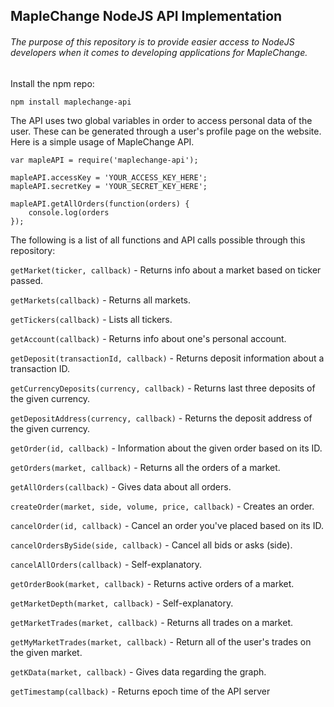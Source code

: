 ## MapleChange NodeJS API Implementation

###### The purpose of this repository is to provide easier access to NodeJS developers when it comes to developing applications for MapleChange.

Install the npm repo:

```npm install maplechange-api```

The API uses two global variables in order to access personal data of the user. These can be generated through a user's profile page on the website. Here is a simple usage of MapleChange API.

```
var mapleAPI = require('maplechange-api');

mapleAPI.accessKey = 'YOUR_ACCESS_KEY_HERE';
mapleAPI.secretKey = 'YOUR_SECRET_KEY_HERE';

mapleAPI.getAllOrders(function(orders) {
    console.log(orders
});
```

The following is a list of all functions and API calls possible through this repository:

`getMarket(ticker, callback)` - Returns info about a market based on ticker passed.

`getMarkets(callback)` - Returns all markets.

`getTickers(callback)` - Lists all tickers.

`getAccount(callback)` - Returns info about one's personal account.

`getDeposit(transactionId, callback)` - Returns deposit information about a transaction ID.

`getCurrencyDeposits(currency, callback)` - Returns last three deposits of the given currency.

`getDepositAddress(currency, callback)` - Returns the deposit address of the given currency.

`getOrder(id, callback)` - Information about the given order based on its ID.

`getOrders(market, callback)` - Returns all the orders of a market.

`getAllOrders(callback)` - Gives data about all orders.

`createOrder(market, side, volume, price, callback)` - Creates an order.

`cancelOrder(id, callback)` - Cancel an order you've placed based on its ID.

`cancelOrdersBySide(side, callback)` - Cancel all bids or asks (side).

`cancelAllOrders(callback)` - Self-explanatory.

`getOrderBook(market, callback)` - Returns active orders of a market.

`getMarketDepth(market, callback)` - Self-explanatory.

`getMarketTrades(market, callback)` - Returns all trades on a market.

`getMyMarketTrades(market, callback)` - Return all of the user's trades on the given market.

`getKData(market, callback)` - Gives data regarding the graph.

`getTimestamp(callback)` - Returns epoch time of the API server